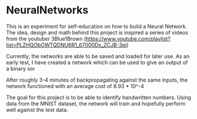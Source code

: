 # NeuralNetworks

This is an experiment for self-education on how to build a Neural Network.
The idea, design and math behind this project is inspired a series of videos from the youtuber 3Blue1Brown 
(https://www.youtube.com/playlist?list=PLZHQObOWTQDNU6R1_67000Dx_ZCJB-3pi)

Currently, the networks are able to be saved and loaded for later use.
As an early test, I have created a network which can be used to give an output of a binary xor

After roughly 3-4 minutes of backpropagating against the same inputs, the network functioned with an average cost of
8.93 * 10^-4 

The goal for this project is to be able to identify handwritten numbers. Using data from the MNIST dataset, the 
network will train and hopefully perform well against the test data. 
